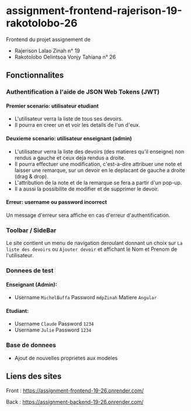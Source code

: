 # assignment-frontend-rajerison-19-rakotolobo-26
Frontend du projet assignement de 
- Rajerison Lalao Zinah n° 19 
- Rakotolobo Oelintsoa Vonjy Tahiana n° 26

## Fonctionnalites

### Authentification à l'aide de JSON Web Tokens (JWT)

#### Premier scenario: utilisateur etudiant
- L'utilisateur verra la liste de tous ses devoirs.
- Il pourra en creer un et voir les details de l'un d'eux.

#### Deuxieme scenario: utilisateur enseignant (admin)
- L'utilisateur verra la liste des devoirs (des matieres qu'il enseigne) non rendus a gauche et ceux deja rendus a droite.
- Il pourra effectuer une modification, c'est-a-dire attribuer une note et laisser une remarque, sur un devoir en le deplacant de gauche a droite (drag & drop).
- L'attribution de la note et de la remarque se fera a partir d'un pop-up.
- Il a aussi la possibilite de modifier et de supprimer le devoir.

#### Erreur: username ou password incorrect
Un message d'erreur sera affiche en cas d'erreur d'authentification.


### Toolbar / SideBar
Le site contient un menu de navigation deroulant donnant un choix sur `La liste des devoirs` ou `Ajouter devoir` et affichant le Nom et Prenom de l'utilisateur.


### Donnees de test

#### Enseignant (Admin):
- Username `MichelBuffa` Password `mdpZinah` Matiere `Angular`

#### Etudiant:
- Username `Claude` Password `1234`
- Username `Julie` Password `1234`

### Base de donnees
- Ajout de nouvelles proprietes aux modeles

## Liens des sites
Front : https://assignment-frontend-19-26.onrender.com/

Back : https://assignment-backend-19-26.onrender.com/ 
